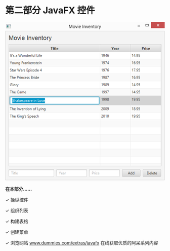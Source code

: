# 第二部分 JavaFX 控件

![Part-2](./assets/Part-2.png)

**在本部分……**

✓ 操纵控件

✓ 组织列表

✓ 构建表格

✓ 创建菜单

✓ 浏览网站 www.dummies.com/extras/javafx 在线获取优质的阿呆系列内容